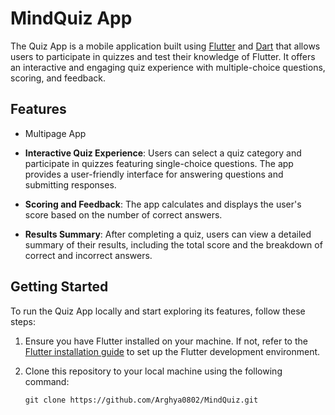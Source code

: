 # MindQuiz App

The Quiz App is a mobile application built using [Flutter](https://flutter.dev/) and [Dart](https://dart.dev/) that allows users to participate in quizzes and test their knowledge of Flutter. It offers an interactive and engaging quiz experience with multiple-choice questions, scoring, and feedback.

## Features
- Multipage App
  
- **Interactive Quiz Experience**: Users can select a quiz category and participate in quizzes featuring single-choice questions. The app provides a user-friendly interface for answering questions and submitting responses.

- **Scoring and Feedback**: The app calculates and displays the user's score based on the number of correct answers.

- **Results Summary**: After completing a quiz, users can view a detailed summary of their results, including the total score and the breakdown of correct and incorrect answers.

## Getting Started

To run the Quiz App locally and start exploring its features, follow these steps:

1. Ensure you have Flutter installed on your machine. If not, refer to the [Flutter installation guide](https://flutter.dev/docs/get-started/install) to set up the Flutter development environment.

2. Clone this repository to your local machine using the following command:

   ```shell
   git clone https://github.com/Arghya0802/MindQuiz.git
